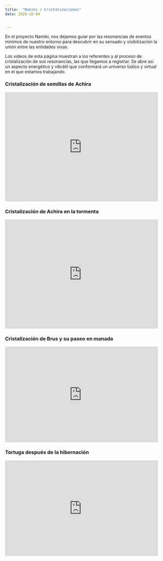 ```yaml
---
title:  "Namiki / Cristalizaciones"
date: 2020-10-04


---
```


En el proyecto Namiki, nos dejamos guiar por las resonancias de eventos mínimos de nuestro entorno para descubrir en su sensado y visibilización la unión entre las entidades vivas. 

Los videos de esta página muestran a los referentes y al proceso de cristalización de sus resonancias, las que llegamos a registrar. Se abre así un aspecto energético y vibrátil que conformará un universo lúdico y virtual en el que estamos trabajando.




### Cristalización de semillas de Achira

<iframe src="https://player.vimeo.com/video/464787750" width="100%" height="360" frameborder="0" allow="autoplay; fullscreen" allowfullscreen></iframe>


### Cristalización de Achira en la tormenta

<iframe src="https://player.vimeo.com/video/464802198" width="100%" height="360" frameborder="0" allow="autoplay; fullscreen" allowfullscreen></iframe>


### Cristalización de Brus y su paseo en manada

<iframe width="100%" height="315" src="https://www.youtube.com/embed/EovtwRubOX4" frameborder="0" allow="autoplay; fullscreen" allowfullscreen></iframe>


### Tortuga después de la hibernación

<iframe width="100%" height="315" src="https://www.youtube.com/embed/Cj59z7WlXRQ" frameborder="0" allow="autoplay; fullscreen" allowfullscreen></iframe>
